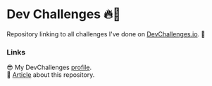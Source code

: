 # Dev Challenges 🔥🤘

Repository linking to all challenges I've done on [DevChallenges.io]. 🎉

### Links

😎 My DevChallenges [profile]. <br>
📃 [Article] about this repository.

[devchallenges.io]: https://devchallenges.io/
[profile]: https://devchallenges.io/profile/Sciv9zfRD8bScT40Ftot
[article]: https://dev.to/thinkverse/using-devchallenges-io-to-learn-about-git-submodules-2kl3
